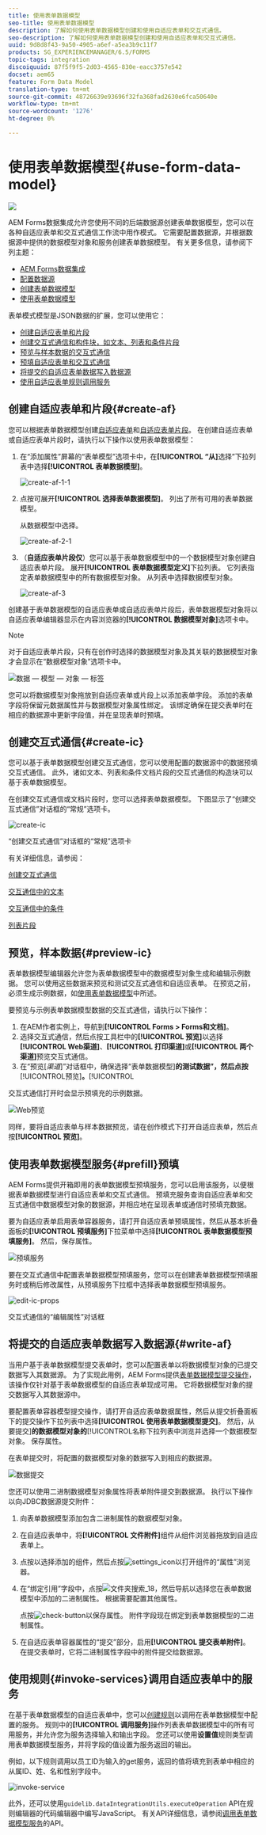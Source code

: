 ```yaml
---
title: 使用表单数据模型
seo-title: 使用表单数据模型
description: 了解如何使用表单数据模型创建和使用自适应表单和交互式通信。
seo-description: 了解如何使用表单数据模型创建和使用自适应表单和交互式通信。
uuid: 9d8d8f43-9a50-4905-a6ef-a5ea3b9c11f7
products: SG_EXPERIENCEMANAGER/6.5/FORMS
topic-tags: integration
discoiquuid: 87f5f9f5-2d03-4565-830e-eacc3757e542
docset: aem65
feature: Form Data Model
translation-type: tm+mt
source-git-commit: 48726639e93696f32fa368fad2630e6fca50640e
workflow-type: tm+mt
source-wordcount: '1276'
ht-degree: 0%

---
```



# 使用表单数据模型{#use-form-data-model}

![](do-not-localize/data-integeration.png)

AEM Forms数据集成允许您使用不同的后端数据源创建表单数据模型，您可以在各种自适应表单和交互式通信工作流中用作模式。 它需要配置数据源，并根据数据源中提供的数据模型对象和服务创建表单数据模型。 有关更多信息，请参阅下列主题：

* [AEM Forms数据集成](../../forms/using/data-integration.md)
* [配置数据源](../../forms/using/configure-data-sources.md)
* [创建表单数据模型](../../forms/using/create-form-data-models.md)
* [使用表单数据模型](../../forms/using/work-with-form-data-model.md)

表单模式模型是JSON数据的扩展，您可以使用它：

* [创建自适应表单和片段](#create-af)
* [创建交互式通信和构件块，如文本、列表和条件片段](#create-ic)
* [预览与样本数据的交互式通信](#preview-ic)
* [预填自适应表单和交互式通信](#prefill)
* [将提交的自适应表单数据写入数据源](#write-af)
* [使用自适应表单规则调用服务](#invoke-services)

## 创建自适应表单和片段{#create-af}

您可以根据表单数据模型创建[自适应表单](../../forms/using/creating-adaptive-form.md)和[自适应表单片段](../../forms/using/adaptive-form-fragments.md)。 在创建自适应表单或自适应表单片段时，请执行以下操作以使用表单数据模型：

1. 在“添加属性”屏幕的“表单模型”选项卡中，在&#x200B;**[!UICONTROL “从]**&#x200B;选择”下拉列表中选择&#x200B;**[!UICONTROL 表单数据模型]**。

   ![create-af-1-1](assets/create-af-1-1.png)

1. 点按可展开&#x200B;**[!UICONTROL 选择表单数据模型]**。 列出了所有可用的表单数据模型。

   从数据模型中选择。

   ![create-af-2-1](assets/create-af-2-1.png)

1. （**自适应表单片段仅**）您可以基于表单数据模型中的一个数据模型对象创建自适应表单片段。 展开&#x200B;**[!UICONTROL 表单数据模型定义]**&#x200B;下拉列表。 它列表指定表单数据模型中的所有数据模型对象。 从列表中选择数据模型对象。

   ![create-af-3](assets/create-af-3.png)

创建基于表单数据模型的自适应表单或自适应表单片段后，表单数据模型对象将以自适应表单编辑器显示在内容浏览器的&#x200B;**[!UICONTROL 数据模型对象]**&#x200B;选项卡中。

>[!NOTE]
>
>对于自适应表单片段，只有在创作时选择的数据模型对象及其关联的数据模型对象才会显示在“数据模型对象”选项卡中。

![数据 — 模型 — 对象 — 标签](assets/data-model-objects-tab.png)

您可以将数据模型对象拖放到自适应表单或片段上以添加表单字段。 添加的表单字段将保留元数据属性并与数据模型对象属性绑定。 该绑定确保在提交表单时在相应的数据源中更新字段值，并在呈现表单时预填。

## 创建交互式通信{#create-ic}

您可以基于表单数据模型创建交互式通信，您可以使用配置的数据源中的数据预填交互式通信。 此外，诸如文本、列表和条件文档片段的交互式通信的构造块可以基于表单数据模型。

在创建交互式通信或文档片段时，您可以选择表单数据模型。 下图显示了“创建交互式通信”对话框的“常规”选项卡。

![create-ic](assets/create-ic.png)

“创建交互式通信”对话框的“常规”选项卡

有关详细信息，请参阅：

[创建交互式通信](../../forms/using/create-interactive-communication.md)

[交互通信中的文本](/help/forms/using/texts-interactive-communications.md)

[交互通信中的条件](/help/forms/using/conditions-interactive-communications.md)

[列表片段](/help/forms/using/lists.md)

## 预览，样本数据{#preview-ic}

表单数据模型编辑器允许您为表单数据模型中的数据模型对象生成和编辑示例数据。 您可以使用这些数据来预览和测试交互式通信和自适应表单。 在预览之前，必须生成示例数据，如[使用表单数据模型](../../forms/using/work-with-form-data-model.md#sample)中所述。

要预览与示例表单数据模型数据的交互式通信，请执行以下操作：

1. 在AEM作者实例上，导航到&#x200B;**[!UICONTROL Forms > Forms和文档]**。
1. 选择交互式通信，然后点按工具栏中的&#x200B;**[!UICONTROL 预览]**&#x200B;以选择&#x200B;**[!UICONTROL Web渠道]**、**[!UICONTROL 打印渠道]**&#x200B;或&#x200B;**[!UICONTROL 两个渠道]**&#x200B;预览交互式通信。
1. 在“预览&#x200B;[*渠道*]”对话框中，确保选择“表单数据模型&#x200B;]**的测试数据”，然后点按**[!UICONTROL &#x200B;预览&#x200B;]**。**[!UICONTROL 

交互式通信打开时会显示预填充的示例数据。

![Web预览](assets/web-preview.png)

同样，要将自适应表单与样本数据预览，请在创作模式下打开自适应表单，然后点按&#x200B;**[!UICONTROL 预览]**。

## 使用表单数据模型服务{#prefill}预填

AEM Forms提供开箱即用的表单数据模型预填服务，您可以启用该服务，以便根据表单数据模型进行自适应表单和交互式通信。 预填充服务查询自适应表单和交互式通信中数据模型对象的数据源，并相应地在呈现表单或通信时预填充数据。

要为自适应表单启用表单容器服务，请打开自适应表单预填属性，然后从基本折叠面板的&#x200B;**[!UICONTROL 预填服务]**&#x200B;下拉菜单中选择&#x200B;**[!UICONTROL 表单数据模型预填服务]**。 然后，保存属性。

![预填服务](assets/prefill-service.png)

要在交互式通信中配置表单数据模型预填服务，您可以在创建表单数据模型预填服务时或稍后修改属性，从预填服务下拉框中选择表单数据模型预填服务。

![edit-ic-props](assets/edit-ic-props.png)

交互式通信的“编辑属性”对话框

## 将提交的自适应表单数据写入数据源{#write-af}

当用户基于表单数据模型提交表单时，您可以配置表单以将数据模型对象的已提交数据写入其数据源。 为了实现此用例，AEM Forms提供[表单数据模型提交操作](../../forms/using/configuring-submit-actions.md)，该操作仅针对基于表单数据模型的自适应表单现成可用。 它将数据模型对象的提交数据写入其数据源中。

要配置表单容器模型提交操作，请打开自适应表单数据属性，然后从提交折叠面板下的提交操作下拉列表中选择&#x200B;**[!UICONTROL 使用表单数据模型提交]**。 然后，从要提交&#x200B;]**的数据模型对象的**[!UICONTROL &#x200B;名称下拉列表中浏览并选择一个数据模型对象。 保存属性。

在表单提交时，将配置的数据模型对象的数据写入到相应的数据源。

![数据提交](assets/data-submission.png)

您还可以使用二进制数据模型对象属性将表单附件提交到数据源。 执行以下操作以向JDBC数据源提交附件：

1. 向表单数据模型添加包含二进制属性的数据模型对象。
1. 在自适应表单中，将&#x200B;**[!UICONTROL 文件附件]**&#x200B;组件从组件浏览器拖放到自适应表单上。
1. 点按以选择添加的组件，然后点按![settings_icon](assets/settings_icon.png)以打开组件的“属性”浏览器。
1. 在“绑定引用”字段中，点按![文件夹搜索_18](assets/foldersearch_18.png)，然后导航以选择您在表单数据模型中添加的二进制属性。 根据需要配置其他属性。

   点按![check-button](assets/check-button.png)以保存属性。 附件字段现在绑定到表单数据模型的二进制属性。

1. 在自适应表单容器属性的“提交”部分，启用&#x200B;**[!UICONTROL 提交表单附件]**。 在提交表单时，它将二进制属性字段中的附件提交给数据源。

## 使用规则{#invoke-services}调用自适应表单中的服务

在基于表单数据模型的自适应表单中，您可以[创建规则](../../forms/using/rule-editor.md)以调用在表单数据模型中配置的服务。 规则中的&#x200B;**[!UICONTROL 调用服务]**&#x200B;操作列表表单数据模型中的所有可用服务，并允许您为服务选择输入和输出字段。 您还可以使用&#x200B;**设置值**&#x200B;规则类型调用表单数据模型服务，并将字段的值设置为服务返回的输出。

例如，以下规则调用以员工ID为输入的get服务，返回的值将填充到表单中相应的从属ID、姓、名和性别字段中。

![invoke-service](assets/invoke-service.png)

此外，还可以使用`guidelib.dataIntegrationUtils.executeOperation` API在规则编辑器的代码编辑器中编写JavaScript。 有关API详细信息，请参阅[调用表单数据模型服务](/help/forms/using/invoke-form-data-model-services.md)的API。
